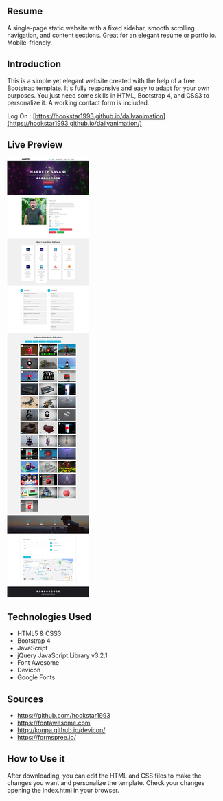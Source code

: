 ## Resume

A single-page static website with a fixed sidebar, smooth scrolling navigation, and content sections. Great for an elegant resume or portfolio. Mobile-friendly. 

## Introduction

This is a simple yet elegant website created with the help of a free Bootstrap template. It's fully responsive and easy to adapt for your own purposes. You just need some skills in HTML, Bootstrap 4, and CSS3 to personalize it. A working contact form is included. 

Log On : [https://hookstar1993.github.io/dailyanimation](https://hookstar1993.github.io/dailyanimation/)

## Live Preview

<p><a href="https://hookstar1993.github.io/dailyanimation" target="_blank"> <img src="https://github.com/hookstar1993/dailyanimation/blob/main/assets/img/cvpreview.jpg"></a></p>

## Technologies Used

* HTML5 & CSS3
* Bootstrap 4
* JavaScript
* jQuery JavaScript Library v3.2.1
* Font Awesome
* Devicon
* Google Fonts

## Sources

* https://github.com/hookstar1993
* https://fontawesome.com
* http://konpa.github.io/devicon/
* https://formspree.io/

## How to Use it

After downloading, you can edit the HTML and CSS files to make the changes you want and personalize the template. Check your changes opening the index.html in your browser.
